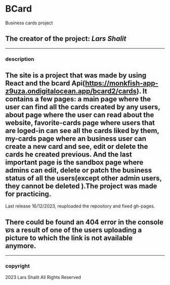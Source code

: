 # BCard

Business cards project

## The creator of the project: **_Lars Shalit_**

---

### description

## The site is a project that was made by using React and the bcard Api(https://monkfish-app-z9uza.ondigitalocean.app/bcard2/cards). It contains a few pages: a main page where the user can find all the cards created by any users, about page where the user can read about the website, favorite-cards page where users that are loged-in can see all the cards liked by them, my-cards page where an business user can create a new card and see, edit or delete the cards he created previous. And the last important page is the sandbox page where admins can edit, delete or patch the business status of all the users(except other admin users, they cannot be deleted ).The project was made for practicing.

Last release 16/12/2023, reuploaded the repository and fixed gh-pages.

## There could be found an 404 error in the console שs a result of one of the users uploading a picture to which the link is not available anymore.

---

### copyright

2023 Lars Shalit All Rights Reserved

